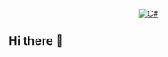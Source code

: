 
<p align="center">
  <a href="#">
    <img src="badgeimage/c#.svg" alt="C#" style="vertical-align:top margin:6px 4px">
  </a>
</p>


 
## Hi there 👋

<!--
**digintobay/digintobay** is a ✨ _special_ ✨ repository because its `README.md` (this file) appears on your GitHub profile.
 <a href="#">
    <img src="help/badge1.svg" alt="example badge" style="vertical-align:top margin:6px 4px">
  </a>  
Here are some ideas to get you started:

- 🔭 I’m currently working on ...
- 🌱 I’m currently learning ...
- 👯 I’m looking to collaborate on ...
- 🤔 I’m looking for help with ...
- 💬 Ask me about ...
- 📫 How to reach me: ...
- 😄 Pronouns: ...
- ⚡ Fun fact: ...
-->
